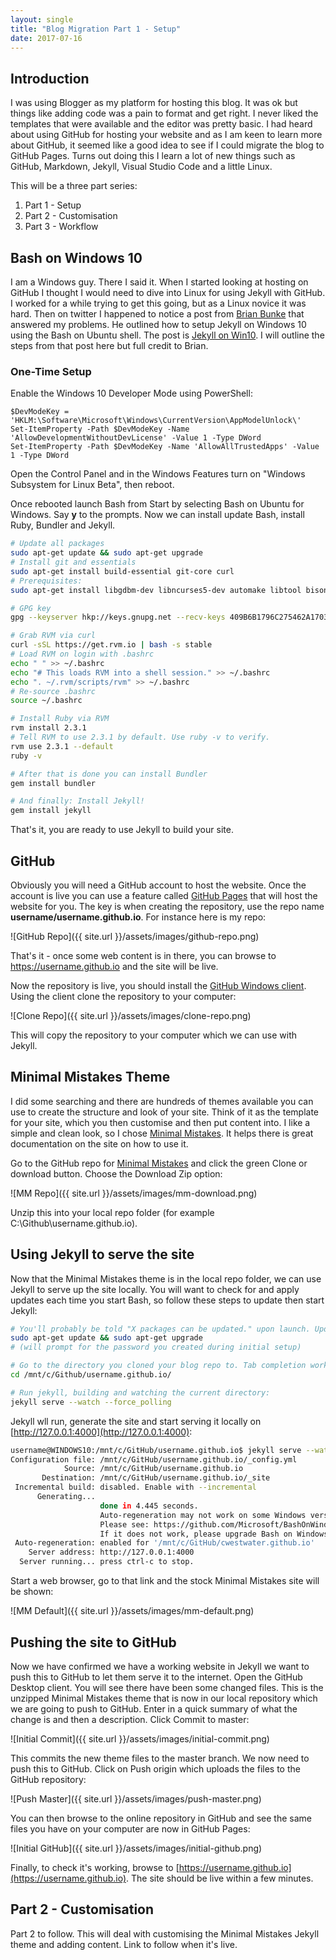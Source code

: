 ```yaml
---
layout: single
title: "Blog Migration Part 1 - Setup"
date: 2017-07-16
---
```

## Introduction
I was using Blogger as my platform for hosting this blog. It was ok but things like adding code was a pain to format and get right. I never liked the templates that were available and the editor was pretty basic. I had heard about using GitHub for hosting your website and as I am keen to learn more about GitHub, it seemed like a good idea to see if I could migrate the blog to GitHub Pages. Turns out doing this I learn a lot of new things such as GitHub, Markdown, Jekyll, Visual Studio Code and a little Linux.

This will be a three part series:
1. Part 1 - Setup
2. Part 2 - Customisation
3. Part 3 - Workflow

## Bash on Windows 10
I am a Windows guy. There I said it. When I started looking at hosting on GitHub I thought I would need to dive into Linux for using Jekyll with GitHub. I worked for a while trying to get this going, but as a Linux novice it was hard. Then on twitter I happened to notice a post from [Brian Bunke](https://www.twitter.com/brianbunke) that answered my problems. He outlined how to setup Jekyll on Windows 10 using the Bash on Ubuntu shell. The post is [Jekyll on Win10](http://www.brianbunke.com/blog/2017/05/24/jekyll-win10/). I will outline the steps from that post here but full credit to Brian.

### One-Time Setup
Enable the Windows 10 Developer Mode using PowerShell:
~~~ posh
$DevModeKey = 'HKLM:\Software\Microsoft\Windows\CurrentVersion\AppModelUnlock\'
Set-ItemProperty -Path $DevModeKey -Name 'AllowDevelopmentWithoutDevLicense' -Value 1 -Type DWord
Set-ItemProperty -Path $DevModeKey -Name 'AllowAllTrustedApps' -Value 1 -Type DWord
~~~

Open the Control Panel and in the Windows Features turn on "Windows Subsystem for Linux Beta", then reboot.

Once rebooted launch Bash from Start by selecting Bash on Ubuntu for Windows. Say **y** to the prompts. Now we can install update Bash, install Ruby, Bundler and Jekyll.

~~~ bash
# Update all packages
sudo apt-get update && sudo apt-get upgrade
# Install git and essentials
sudo apt-get install build-essential git-core curl
# Prerequisites:
sudo apt-get install libgdbm-dev libncurses5-dev automake libtool bison libffi-dev

# GPG key
gpg --keyserver hkp://keys.gnupg.net --recv-keys 409B6B1796C275462A1703113804BB82D39DC0E3

# Grab RVM via curl
curl -sSL https://get.rvm.io | bash -s stable
# Load RVM on login with .bashrc
echo " " >> ~/.bashrc
echo "# This loads RVM into a shell session." >> ~/.bashrc
echo ". ~/.rvm/scripts/rvm" >> ~/.bashrc
# Re-source .bashrc
source ~/.bashrc

# Install Ruby via RVM
rvm install 2.3.1
# Tell RVM to use 2.3.1 by default. Use ruby -v to verify.
rvm use 2.3.1 --default
ruby -v

# After that is done you can install Bundler
gem install bundler

# And finally: Install Jekyll!
gem install jekyll
~~~

That's it, you are ready to use Jekyll to build your site.

## GitHub
Obviously you will need a GitHub account to host the website.  Once the account is live you can use a feature called [GitHub Pages](https://pages.github.com/) that will host the website for you.  The key is when creating the repository, use the repo name **username/username.github.io**. For instance here is my repo:

![GitHub Repo]({{ site.url }}/assets/images/github-repo.png)

That's it - once some web content is in there, you can browse to https://username.github.io and the site will be live.

Now the repository is live, you should install the [GitHub Windows client](https://desktop.github.com/). Using the client clone the repository to your computer:

![Clone Repo]({{ site.url }}/assets/images/clone-repo.png)

This will copy the repository to your computer which we can use with Jekyll.

## Minimal Mistakes Theme
I did some searching and there are hundreds of themes available you can use to create the structure and look of your site. Think of it as the template for your site, which you then customise and then put content into. I like a simple and clean look, so I chose [Minimal Mistakes](https://mmistakes.github.io/minimal-mistakes/). It helps there is great documentation on the site on how to use it.

Go to the GitHub repo for [Minimal Mistakes](https://github.com/mmistakes/minimal-mistakes) and click the green Clone or download button. Choose the Download Zip option:

![MM Repo]({{ site.url }}/assets/images/mm-download.png)

Unzip this into your local repo folder (for example C:\Github\username.github.io).

## Using Jekyll to serve the site
Now that the Minimal Mistakes theme is in the local repo folder, we can use Jekyll to serve up the site locally. You will want to check for and apply updates each time you start Bash, so follow these steps to update then start Jekyll:

~~~ bash
# You'll probably be told "X packages can be updated." upon launch. Update all packages
sudo apt-get update && sudo apt-get upgrade
# (will prompt for the password you created during initial setup)

# Go to the directory you cloned your blog repo to. Tab completion works, but case-sensitivity matters
cd /mnt/c/Github/username.github.io/

# Run jekyll, building and watching the current directory:
jekyll serve --watch --force_polling
~~~

Jekyll wll run, generate the site and start serving it locally on [http://127.0.0.1:4000](http://127.0.0.1:4000):

~~~ bash
username@WINDOWS10:/mnt/c/GitHub/username.github.io$ jekyll serve --watch --force_polling
Configuration file: /mnt/c/GitHub/username.github.io/_config.yml
            Source: /mnt/c/GitHub/username.github.io
       Destination: /mnt/c/GitHub/username.github.io/_site
 Incremental build: disabled. Enable with --incremental
      Generating...
                    done in 4.445 seconds.
                    Auto-regeneration may not work on some Windows versions.
                    Please see: https://github.com/Microsoft/BashOnWindows/issues/216
                    If it does not work, please upgrade Bash on Windows or run Jekyll with --no-watch.
 Auto-regeneration: enabled for '/mnt/c/GitHub/cwestwater.github.io'
    Server address: http://127.0.0.1:4000
  Server running... press ctrl-c to stop.

~~~

 Start a web browser, go to that link and the stock Minimal Mistakes site will be shown:

![MM Default]({{ site.url }}/assets/images/mm-default.png)

## Pushing the site to GitHub
Now we have confirmed we have a working website in Jekyll we want to push this to GitHub to let them serve it to the internet. Open the GitHub Desktop client. You will see there have been some changed files. This is the unzipped Minimal Mistakes theme that is now in our local repository which we are going to push to GitHub. Enter in a quick summary of what the change is and then a description. Click Commit to master:

![Initial Commit]({{ site.url }}/assets/images/initial-commit.png)

This commits the new theme files to the master branch. We now need to push this to GitHub. Click on Push origin which uploads the files to the GitHub repository:

![Push Master]({{ site.url }}/assets/images/push-master.png)

You can then browse to the online repository in GitHub and see the same files you have on your computer are now in GitHub Pages:

![Initial GitHub]({{ site.url }}/assets/images/initial-github.png)

Finally, to check it's working, browse to [https://username.github.io](https://username.github.io). The site should be live within a few minutes.

## Part 2 - Customisation
Part 2 to follow. This will deal with customising the Minimal Mistakes Jekyll theme and adding content. Link to follow when it's live.